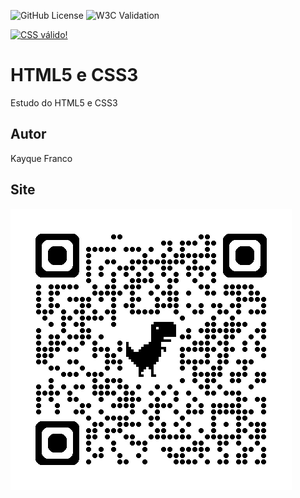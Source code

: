 ![GitHub License](https://img.shields.io/github/license/kayqueFranco/site?style=for-the-badge)
![W3C Validation](https://img.shields.io/w3c-validation/html?targetUrl=https%3A%2F%2Fkayquefranco.github.io%2Fsite%2F&style=for-the-badge)



<a href="http://jigsaw.w3.org/css-validator/check/referer">
    <img style="border:0;width:88px;height:31px"
        src="http://jigsaw.w3.org/css-validator/images/vcss-blue"
        alt="CSS válido!" />
    </a>
</p>
   




# HTML5 e CSS3 
Estudo do HTML5 e CSS3
## Autor
Kayque Franco
## Site 
![](img/qrcode.png)
